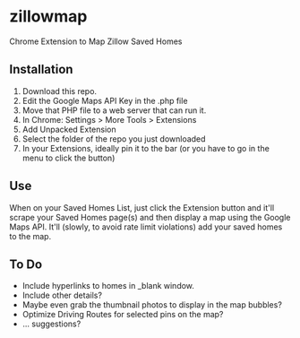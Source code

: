 # zillowmap
Chrome Extension to Map Zillow Saved Homes

## Installation

1. Download this repo.
2. Edit the Google Maps API Key in the .php file
3. Move that PHP file to a web server that can run it. 
4. In Chrome: Settings > More Tools > Extensions
5. Add Unpacked Extension
6. Select the folder of the repo you just downloaded
7. In your Extensions, ideally pin it to the bar (or you have to go in the menu to click the button)

## Use

When on your Saved Homes List, just click the Extension button and it'll scrape your Saved Homes page(s) and then display a map using the Google Maps API. It'll (slowly, to avoid rate limit violations) add your saved homes to the map.

## To Do

* Include hyperlinks to homes in _blank window.
* Include other details?
* Maybe even grab the thumbnail photos to display in the map bubbles?
* Optimize Driving Routes for selected pins on the map?
* ... suggestions?

